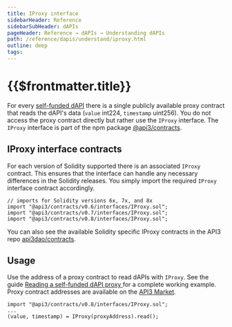 ```yaml
---
title: IProxy interface
sidebarHeader: Reference
sidebarSubHeader: dAPIs
pageHeader: Reference → dAPIs → Understanding dAPIs
path: /reference/dapis/understand/iproxy.html
outline: deep
tags:
---
```


<PageHeader/>

<SearchHighlight/>

<FlexStartTag/>

# {{$frontmatter.title}}

For every
[self-funded dAPI](/reference/dapis/understand/index.md#self-funded-dapis) there
is a single publicly available proxy contract that reads the dAPI's data
(`value` int224, `timestamp` uint256). You do not access the proxy contract
directly but rather use the `IProxy` interface. The `IProxy` interface is part
of the npm package
[@api3/contracts<ExternalLinkImage/>](https://www.npmjs.com/package/@api3/contracts).

## IProxy interface contracts

For each version of Solidity supported there is an associated `IProxy` contract.
This ensures that the interface can handle any necessary differences in the
Solidity releases. You simply import the required `IProxy` interface contract
accordingly.

```solidity
// imports for Solidity versions 6x, 7x, and 8x
import "@api3/contracts/v0.6/interfaces/IProxy.sol";
import "@api3/contracts/v0.7/interfaces/IProxy.sol";
import "@api3/contracts/v0.8/interfaces/IProxy.sol";
```

You can also see the available Solidity specific IProxy contracts in the API3
repo
[api3dao/contracts<ExternalLinkImage/>](https://github.com/api3dao/contracts/tree/main/contracts).

## Usage

Use the address of a proxy contract to read dAPIs with `IProxy`. See the guide
[Reading a self-funded dAPI proxy ](/guides/dapis/read-self-funded-dapi/) for a
complete working example. Proxy contract addresses are available on the
[API3 Market<ExternalLinkImage/>](https://market.api3.org).

```
import "@api3/contracts/v0.8/interfaces/IProxy.sol";
...
(value, timestamp) = IProxy(proxyAddress).read();

```

<FlexEndTag/>

